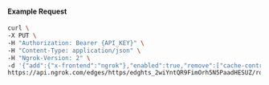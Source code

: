 <!-- Code generated for API Clients. DO NOT EDIT. -->

#### Example Request

```bash
curl \
-X PUT \
-H "Authorization: Bearer {API_KEY}" \
-H "Content-Type: application/json" \
-H "Ngrok-Version: 2" \
-d '{"add":{"x-frontend":"ngrok"},"enabled":true,"remove":["cache-control"]}' \
https://api.ngrok.com/edges/https/edghts_2wiYntQR9FimOrh5N5PaadHESUZ/routes/edghtsrt_2wiYntzWmzFazJYU9Zi1y6M55S1/request_headers
```
